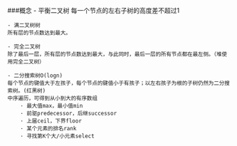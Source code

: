 ###概念
    - 平衡二叉树
    每一个节点的左右子树的高度差不超过1
    
    - 满二叉树树
    所有层的节点数达到最大。
    
    - 完全二叉树
    除了最后一层，所有层的节点数达到最大，与此同时，最后一层的所有节点都在最左侧。（堆使用完全二叉树）
    
    - 二分搜索树O(logn)
    每个节点的键值大于左孩子，每个节点的键值小于有孩子；以左右孩子为根的子树仍然为二分搜索树。(红黑树)
    中序遍历，可得到从小到大的有序数组
        · 最大值max，最小值min
        · 前驱predecessor，后继successor
        · 上届ceil，下界floor
        · 某个元素的排名rank
        · 寻找第K个大/小元素select
    